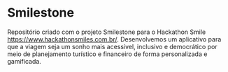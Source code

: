 # Smilestone
Repositório criado com o projeto Smilestone para o Hackathon Smile https://www.hackathonsmiles.com.br/. Desenvolvemos um aplicativo para que a viagem seja um sonho mais acessível, inclusivo e democrático por meio de planejamento turístico e financeiro de forma personalizada e gamificada.
